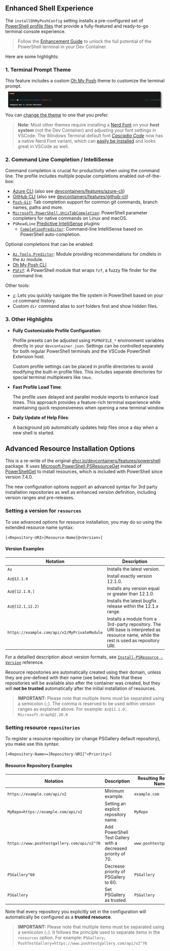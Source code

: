 ## Enhanced Shell Experience

The `installOhMyPoshConfig` setting installs a pre-configured set of [PowerShell profile files](./dotfiles/.config/powershell/)
that provide a fully-featured and ready-to-go terminal console experience.

> Follow the [Enhancement Guide](ENHANCEMENTS.md) to unlock the full potential of the PowerShell terminal in your Dev Container.

Here are some highlights:

### 1. Terminal Prompt Theme

This feature includes a custom [Oh My Posh](https://ohmyposh.dev/) theme to customize the terminal prompt.
[![Oh My Posh theme: devcontainers.minimal](images/devcontainers.minimal.omp.png)](./dotfiles/.config/oh-my-posh/themes/devcontainers.minimal.omp.json)
You can [change the theme](ENHANCEMENTS.md#3-change-your-oh-my-posh-powershell-prompt) to one that you prefer.

> **Note**: Most other themes require installing a [Nerd Font](https://ohmyposh.dev/docs/installation/fonts) on your
> **host system** (not the Dev Container) and adjusting your font settings in VSCode. The Windows Terminal default font
> [_Cascadia Code_](https://github.com/microsoft/cascadia-code/releases/tag/v2404.23) now has a native Nerd Font variant,
> which can [easily be installed](ENHANCEMENTS.md#1-install-nerd-font) and looks great in VSCode as well.

### 2. Command Line Completion / IntelliSense

Command completion is crucial for productivity when using the command line. The profile includes multiple popular completions
enabled out-of-the-box:

- [Azure CLI](https://learn.microsoft.com/en-us/cli/azure/) (also see [devcontainers/features/azure-cli](https://github.com/devcontainers/features/tree/main/src/azure-cli))
- [GitHub CLI](https://cli.github.com/) (also see [devcontainers/features/github-cli](https://github.com/devcontainers/features/tree/main/src/github-cli))
- [`Posh-Git`](https://github.com/dahlbyk/posh-git): Tab completion support for common git commands, branch names, paths
  and more.
- [`Microsoft.PowerShell.UnixTabCompletion`](https://github.com/PowerShell/UnixCompleters): PowerShell parameter completers
  for native commands on Linux and macOS.
- `PSReadLine` [Predictive IntelliSense](https://learn.microsoft.com/en-us/powershell/scripting/learn/shell/using-predictors)
  plugins:
  - [`CompletionPredictor`](https://learn.microsoft.com/en-us/powershell/scripting/learn/shell/using-predictors?view=powershell-7.4#using-other-predictor-plug-ins):
    Command-line IntelliSense based on PowerShell auto-completion.

Optional completions that can be enabled:

- [`Az.Tools.Predictor`](https://learn.microsoft.com/en-us/powershell/azure/predictor-overview): Module providing
  recommendations for cmdlets in the `Az` module.
- [Oh My Posh CLI](https://ohmyposh.dev/blog/whats-new-2#cli-interface-also-2)
- [`PSFzf`](https://github.com/kelleyma49/PSFzf): A PowerShell module that wraps `fzf`, a fuzzy file finder for the
  command line.

Other tools:

- [`z`](https://github.com/badmotorfinger/z): Lets you quickly navigate the file system in PowerShell based on your `cd`
  command history.
- Custom `dir` command alias to sort folders first and show hidden files.

### 3. Other Highlights

- **Fully Customizable Profile Configuration**:

  Profile presets can be adjusted using `PSPROFILE_*` environment variables directly in your `devcontainer.json`. Settings
  can be controlled separately for both regular PowerShell terminals and the VSCode PowerShell Extension host.

  Custom profile settings can be placed in profile directories to avoid modifying the built-in profile files. This includes
  separate directories for special terminal multiplexers like `tmux`.

- **Fast Profile Load Time**:

  The profile uses delayed and parallel module imports to enhance load times. This approach provides a feature-rich terminal
  experience while maintaining quick responsiveness when opening a new terminal window.

- **Daily Update of Help Files**:

  A background job automatically updates help files once a day when a new shell is started.

## Advanced Resource Installation Options

This is a re-write of the original [ghcr.io/devcontainers/features/powershell](https://ghcr.io/devcontainers/features/powershell)
package. It uses [Microsoft.PowerShell.PSResourceGet](https://learn.microsoft.com/en-us/powershell/module/microsoft.powershell.psresourceget/)
instead of [PowerShellGet](https://learn.microsoft.com/en-us/powershell/gallery/overview) to install resources, which is
included with PowerShell since version 7.4.0.

The new configuration options support an advanced syntax for 3rd party installation repositories as well as enhanced version
definition, including version ranges and pre-releases.

### Setting a version for `resources`

To use advanced options for resource installation, you may do so using the extended
resource name syntax:

`[<Repository-URI>]Resource-Name[@<Version>]`

#### Version Examples

| Notation                                     | Description                                                                                                                            |
| -------------------------------------------- | -------------------------------------------------------------------------------------------------------------------------------------- |
| `Az`                                         | Installs the latest version.                                                                                                           |
| `Az@12.1.0`                                  | Install exactly version 12.1.0.                                                                                                        |
| `Az@[12.1.0,]`                               | Installs any version equal or greater than 12.1.0.                                                                                     |
| `Az@[12.1,12.2)`                             | Installs the latest bugfix release within the 12.1.x range.                                                                            |
| `https://example.com/api/v2/MyPrivateModule` | Installs a module from a 3rd-party repository. The URI base is interpreted as resource name, while the rest is used as repository URI. |

For a detailled description about version formats, see [`Install-PSResource -Version`](https://learn.microsoft.com/en-us/powershell/module/microsoft.powershell.psresourceget/install-psresource?#-version)
reference.

Resource repositories are automatically created using their domain, unless they are pre-defined with their name
(see below). Note that these repositories will be available also after the container was created, but they will
**not be trusted** automatically after the initial installation of resources.

> **IMPORTANT:** Please note that multiple items must be separated using a semicolon (`;`).
> The comma is reserved to be used within version ranges as explained above.
> For example: `Az@12.1.0; Microsoft.Graph@2.20.0`

### Setting resource `repositories`

To register a resource repository (or change PSGallery default repository), you make use this syntax:

`[<Repository-Name>=]Repository-URI[^<Priority>]`

#### Resource Repository Examples

| Notation                                    | Description                                                  | Resulting Repository Name |
| ------------------------------------------- | ------------------------------------------------------------ | ------------------------- |
| `https://example.com/api/v2`                | Minimum example.                                             | `example.com`             |
| `MyRepo=https://example.com/api/v2`         | Setting an explicit repository name.                         | `MyRepo`                  |
| `https://www.poshtestgallery.com/api/v2^70` | Add PowerShell Test Gallery with a decreased priority of 70. | `www.poshtestgallery.com` |
| `PSGallery^60`                              | Decrease priority of PSGallery to 60.                        | `PSGallery`               |
| `PSGallery`                                 | Set PSGallery as trusted.                                    | `PSGallery`               |

Note that every repository you explicitly set in the configuration will automatically be configured as a **trusted resource**.

> **IMPORTANT:** Please note that multiple items must be separated using a semicolon (`;`).
> It follows the principle used to separate items in the `resources` option.
> For example: `PSGallery; PoshTestGallery=https://www.poshtestgallery.com/api/v2^70`
